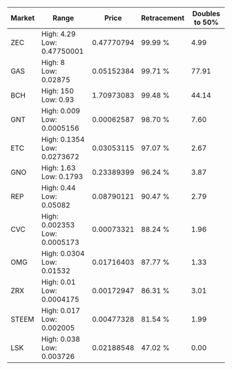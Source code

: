 | Market | Range | Price| Retracement | Doubles to 50% |
| --- | --- | --- | --- | --- |
| ZEC | High: 4.29<br />Low: 0.47750001 | 0.47770794 | 99.99 % | 4.99 |
| GAS | High: 8<br />Low: 0.02875 | 0.05152384 | 99.71 % | 77.91 |
| BCH | High: 150<br />Low: 0.93 | 1.70973083 | 99.48 % | 44.14 |
| GNT | High: 0.009<br />Low: 0.0005156 | 0.00062587 | 98.70 % | 7.60 |
| ETC | High: 0.1354<br />Low: 0.0273672 | 0.03053115 | 97.07 % | 2.67 |
| GNO | High: 1.63<br />Low: 0.1793 | 0.23389399 | 96.24 % | 3.87 |
| REP | High: 0.44<br />Low: 0.05082 | 0.08790121 | 90.47 % | 2.79 |
| CVC | High: 0.002353<br />Low: 0.0005173 | 0.00073321 | 88.24 % | 1.96 |
| OMG | High: 0.0304<br />Low: 0.01532 | 0.01716403 | 87.77 % | 1.33 |
| ZRX | High: 0.01<br />Low: 0.0004175 | 0.00172947 | 86.31 % | 3.01 |
| STEEM | High: 0.017<br />Low: 0.002005 | 0.00477328 | 81.54 % | 1.99 |
| LSK | High: 0.038<br />Low: 0.003726 | 0.02188548 | 47.02 % | 0.00 |

